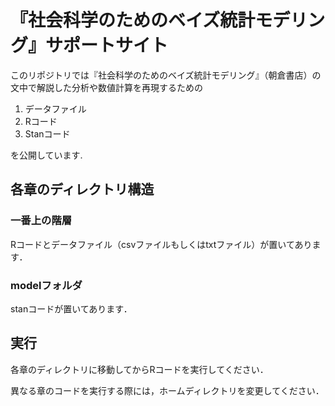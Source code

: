 # 『社会科学のためのベイズ統計モデリング』サポートサイト

このリポジトリでは『社会科学のためのベイズ統計モデリング』（朝倉書店）の文中で解説した分析や数値計算を再現するための

1. データファイル
2. Rコード
3. Stanコード

を公開しています.

## 各章のディレクトリ構造

### 一番上の階層
Rコードとデータファイル（csvファイルもしくはtxtファイル）が置いてあります．

### modelフォルダ
stanコードが置いてあります．

## 実行

各章のディレクトリに移動してからRコードを実行してください．

異なる章のコードを実行する際には，ホームディレクトリを変更してください．

